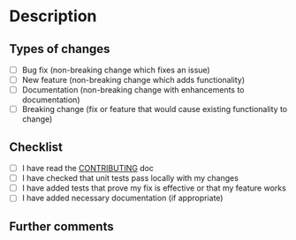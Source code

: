 <!--- Provide a general summary of your changes in the Title above -->

# Description

<!--- Describe your changes in detail -->
<!--- Why is this change required? What problem does it solve? -->
<!--- If it fixes an open issue, please link to the issue here. -->

## Types of changes

<!--- What types of changes does your code introduce? Put an `x` in all the boxes that apply: -->

- [ ] Bug fix (non-breaking change which fixes an issue)
- [ ] New feature (non-breaking change which adds functionality)
- [ ] Documentation (non-breaking change with enhancements to documentation)
- [ ] Breaking change (fix or feature that would cause existing functionality to change)

## Checklist

<!--- Go over all the following points, and put an `x` in all the boxes that apply. -->
<!--- If you're unsure about any of these, don't hesitate to ask. We're here to help! -->

- [ ] I have read the [CONTRIBUTING](https://github.com/bcgov/OCWA/blob/master/CONTRIBUTING.md) doc
- [ ] I have checked that unit tests pass locally with my changes
- [ ] I have added tests that prove my fix is effective or that my feature works
- [ ] I have added necessary documentation (if appropriate)

## Further comments

<!--- If this is a relatively large or complex change, kick off the discussion by explaining why you chose the solution you did and what alternatives you considered, etc... -->
